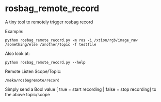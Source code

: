 # rosbag_remote_record

A tiny tool to remotely trigger rosbag record

Example:

	python rosbag_remote_record.py -m ros -i /xtion/rgb/image_raw /something/else /another/topic -f testfile


Also look at:

    python rosbag_remote_record.py --help


Remote Listen Scope/Topic:

	/meka/rosbagremote/record


Simply send a Bool value [ true = start recording | false = stop recording] to the above topic/scope

